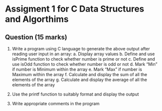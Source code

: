 <h1> Assigment 1 for C Data Structures and Algorthims </h1> 


<h2> Question (15 marks) </h2>
<div> 

1. Write a program using C language to generate the above output after reading user input in
an array:
    a. Display array values
    b. Define and use isPrime function to check whether number is prime or not
    c. Define and use isOdd function to check whether number is odd or not
    d. Mark “Min” if number is Minimum within the array
    e. Mark “Max” if number is Maximum within the array
    f. Calculate and display the sum of all the elements of the array
    g. Calculate and display the average of all the elements of the array

2. Use the printf function to suitably format and display the output
3. Write appropriate comments in the program


</div>
